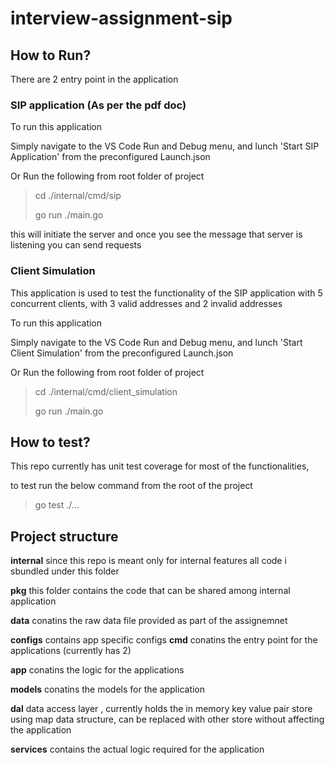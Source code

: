 # interview-assignment-sip
 
## How to Run? 

There are 2 entry point in the application

 ### SIP application (As per the pdf doc)

To run this application 

Simply navigate to the VS Code Run and Debug menu, and lunch 'Start SIP Application' from the preconfigured Launch.json

Or
Run the following from root folder of project
> cd ./internal/cmd/sip
> 
> go run ./main.go

this will initiate the server and once you see the message that server is listening you can send requests

### Client Simulation

This application is used to test the functionality of the SIP application with 5 concurrent clients, with 3 valid addresses and 2 invalid addresses

To run this application 

Simply navigate to the VS Code Run and Debug menu, and lunch 'Start Client Simulation' from the preconfigured Launch.json


Or
Run the following from root folder of project

> cd ./internal/cmd/client_simulation
> 
> go run ./main.go


## How to test?

This repo currently has unit test coverage for most of the functionalities, 

to test run the below command from the root of the project

> go test ./...


## Project structure

**internal** since this repo is meant only for internal features all code i sbundled under this folder

**pkg** this folder contains the code that can be shared among internal application

**data** conatins the raw data file provided as part of the assignemnet

**configs** contains app specific configs
**cmd** conatins the entry point for the applications (currently has 2)

**app** conatins the logic for the applications

**models** conatins the models for the application

**dal** data access layer , currently holds the in memory key value pair store using map data structure, can be replaced with other store without affecting the application

**services** contains the actual logic required for the application